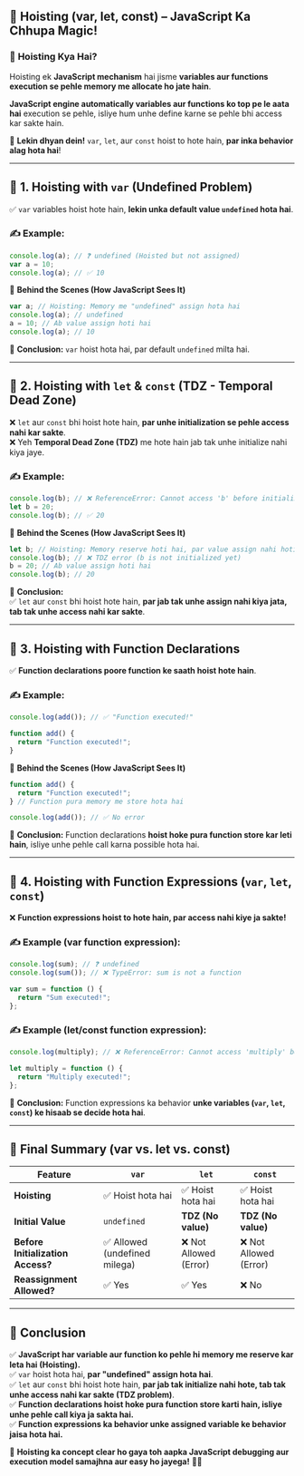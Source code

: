 ## 🚀 **Hoisting (var, let, const) – JavaScript Ka Chhupa Magic!**  

### 🧐 **Hoisting Kya Hai?**  
Hoisting ek **JavaScript mechanism** hai jisme **variables aur functions execution se pehle memory me allocate ho jate hain**.  

**JavaScript engine automatically variables aur functions ko top pe le aata hai** execution se pehle, isliye hum unhe define karne se pehle bhi access kar sakte hain.  

🚨 **Lekin dhyan dein!** `var`, `let`, aur `const` hoist to hote hain, **par inka behavior alag hota hai**!  

---

## 🔹 **1. Hoisting with `var` (Undefined Problem)**
✅ `var` variables hoist hote hain, **lekin unka default value `undefined` hota hai**.  

### ✍ **Example:**  
```js
console.log(a); // ❓ undefined (Hoisted but not assigned)
var a = 10;
console.log(a); // ✅ 10
```
🔹 **Behind the Scenes (How JavaScript Sees It)**  
```js
var a; // Hoisting: Memory me "undefined" assign hota hai
console.log(a); // undefined
a = 10; // Ab value assign hoti hai
console.log(a); // 10
```

📌 **Conclusion:** `var` hoist hota hai, par default `undefined` milta hai.

---

## 🔹 **2. Hoisting with `let` & `const` (TDZ - Temporal Dead Zone)**
❌ `let` aur `const` bhi hoist hote hain, **par unhe initialization se pehle access nahi kar sakte**.  
❌ Yeh **Temporal Dead Zone (TDZ)** me hote hain jab tak unhe initialize nahi kiya jaye.  

### ✍ **Example:**  
```js
console.log(b); // ❌ ReferenceError: Cannot access 'b' before initialization
let b = 20;
console.log(b); // ✅ 20
```
🔹 **Behind the Scenes (How JavaScript Sees It)**  
```js
let b; // Hoisting: Memory reserve hoti hai, par value assign nahi hoti
console.log(b); // ❌ TDZ error (b is not initialized yet)
b = 20; // Ab value assign hoti hai
console.log(b); // 20
```

📌 **Conclusion:**  
✅ `let` aur `const` bhi hoist hote hain, **par jab tak unhe assign nahi kiya jata, tab tak unhe access nahi kar sakte**.  

---

## 🔹 **3. Hoisting with Function Declarations**  
✅ **Function declarations poore function ke saath hoist hote hain**.  

### ✍ **Example:**  
```js
console.log(add()); // ✅ "Function executed!"

function add() {
  return "Function executed!";
}
```
🔹 **Behind the Scenes (How JavaScript Sees It)**  
```js
function add() { 
  return "Function executed!"; 
} // Function pura memory me store hota hai

console.log(add()); // ✅ No error
```

📌 **Conclusion:** Function declarations **hoist hoke pura function store kar leti hain**, isliye unhe pehle call karna possible hota hai.  

---

## 🔹 **4. Hoisting with Function Expressions (`var`, `let`, `const`)**
❌ **Function expressions hoist to hote hain, par access nahi kiye ja sakte!**  

### ✍ **Example (var function expression):**  
```js
console.log(sum); // ❓ undefined
console.log(sum()); // ❌ TypeError: sum is not a function

var sum = function () {
  return "Sum executed!";
};
```
### ✍ **Example (let/const function expression):**  
```js
console.log(multiply); // ❌ ReferenceError: Cannot access 'multiply' before initialization

let multiply = function () {
  return "Multiply executed!";
};
```
📌 **Conclusion:** Function expressions ka behavior **unke variables (`var`, `let`, `const`) ke hisaab se decide hota hai**.

---

## 🎯 **Final Summary (var vs. let vs. const)**
| Feature | `var` | `let` | `const` |
|---------|------|------|------|
| **Hoisting** | ✅ Hoist hota hai | ✅ Hoist hota hai | ✅ Hoist hota hai |
| **Initial Value** | `undefined` | **TDZ (No value)** | **TDZ (No value)** |
| **Before Initialization Access?** | ✅ Allowed (undefined milega) | ❌ Not Allowed (Error) | ❌ Not Allowed (Error) |
| **Reassignment Allowed?** | ✅ Yes | ✅ Yes | ❌ No |

---

## 🚀 **Conclusion**  
✅ **JavaScript har variable aur function ko pehle hi memory me reserve kar leta hai (Hoisting).**  
✅ `var` hoist hota hai, **par "undefined" assign hota hai**.  
✅ `let` aur `const` bhi hoist hote hain, **par jab tak initialize nahi hote, tab tak unhe access nahi kar sakte (TDZ problem)**.  
✅ **Function declarations hoist hoke pura function store karti hain, isliye unhe pehle call kiya ja sakta hai.**  
✅ **Function expressions ka behavior unke assigned variable ke behavior jaisa hota hai.**  

🧠 **Hoisting ka concept clear ho gaya toh aapka JavaScript debugging aur execution model samajhna aur easy ho jayega!** 🚀🔥